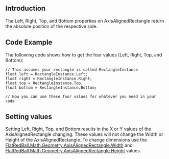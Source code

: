 ## Introduction

The Left, Right, Top, and Bottom properties on AxisAlignedRectangle return the absolute position of the respective side.

## Code Example

The following code shows how to get the four values (Left, Right, Top, and Bottom):

    // This assumes your rectangle is called RectangleInstance
    float left = RectangleInstance.Left;
    float right = RectangleInstance.Right;
    float top = RectangleInstance.Top;
    float bottom = RectangleInstance.Bottom;

    // Now you can use these four values for whatever you need in your code

## Setting values

Setting Left, Right, Top, and Bottom results in the X or Y values of the AxisAlignedRectangle changing. These values will not change the Width or Height of the AxisAlignedRectangle. To change dimensions use the [FlatRedBall.Math.Geometry.AxisAlignedRectangle.Width](/frb/docs/index.php?title=FlatRedBall.Math.Geometry.AxisAlignedRectangle.Width&action=edit&redlink=1 "FlatRedBall.Math.Geometry.AxisAlignedRectangle.Width (page does not exist)") and [FlatRedBall.Math.Geometry.AxisAlignedRectangle.Height](/frb/docs/index.php?title=FlatRedBall.Math.Geometry.AxisAlignedRectangle.Height&action=edit&redlink=1 "FlatRedBall.Math.Geometry.AxisAlignedRectangle.Height (page does not exist)") values.
